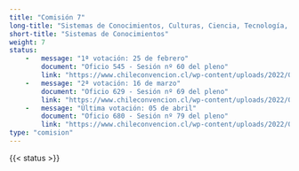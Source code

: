 ```yaml
---
title: "Comisión 7" 
long-title: "Sistemas de Conocimientos, Culturas, Ciencia, Tecnología, Artes y Patrimonios"
short-title: "Sistemas de Conocimientos"
weight: 7
status:
    -   message: "1ª votación: 25 de febrero" 
        document: "Oficio 545 - Sesión nº 60 del pleno"
        link: "https://www.chileconvencion.cl/wp-content/uploads/2022/02/Oficio-545-con-normas-aprobadas-en-particular-Sesion-60-del-Pleno-primer-informe-Com.-sistemas-de-conocimientos.pdf"
    -   message: "2ª votación: 16 de marzo" 
        document: "Oficio 629 - Sesión nº 69 del pleno"
        link: "https://www.chileconvencion.cl/wp-content/uploads/2022/03/Oficio-629-con-normas-aprobadas-en-particular-Sesion-69-del-Pleno-Com.-Sist-Conocimientos.pdf"
    -   message: "Última votación: 05 de abril" 
        document: "Oficio 680 - Sesión nº 79 del pleno"
        link: "https://www.chileconvencion.cl/wp-content/uploads/2022/04/Oficio-680-informas-normas-aprobadas-del-segundo-informa-de-la-Com.-sobre-Sistemas-de-Conocimentos.pdf"
type: "comision"
---
```

{{< status >}}

